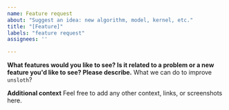 ```yaml
---
name: Feature request
about: "Suggest an idea: new algorithm, model, kernel, etc."
title: "[Feature]"
labels: "feature request"
assignees: ''

---
```


**What features would you like to see? Is it related to a problem or a new feature you'd like to see? Please describe.**
What we can do to improve `unsloth`?

**Additional context**
Feel free to add any other context, links, or screenshots here.
